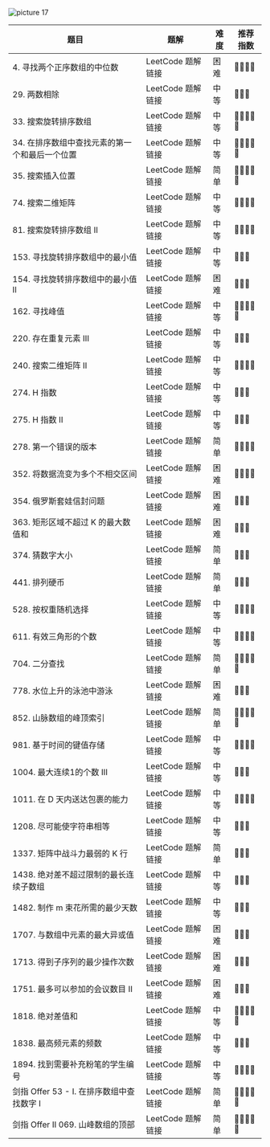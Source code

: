 

![picture 17](https://i.loli.net/2021/10/17/mylvSrNPoWc34qR.png)  





| 题目 | 题解 | 难度 | 推荐指数 |
| --- | --- | --- | --- |
| 4. 寻找两个正序数组的中位数  | LeetCode 题解链接 | 困难 | 🤩🤩🤩🤩 |
| 29. 两数相除 | LeetCode 题解链接 | 中等 | 🤩🤩🤩 |
| 33. 搜索旋转排序数组 | LeetCode 题解链接 | 中等 | 🤩🤩🤩🤩🤩 |
| 34. 在排序数组中查找元素的第一个和最后一个位置 | LeetCode 题解链接 | 中等 | 🤩🤩🤩🤩🤩 |
| 35. 搜索插入位置 | LeetCode 题解链接 | 简单 | 🤩🤩🤩🤩🤩 |
| 74. 搜索二维矩阵 | LeetCode 题解链接 | 中等 | 🤩🤩🤩🤩 |
| 81. 搜索旋转排序数组 II | LeetCode 题解链接 | 中等 | 🤩🤩🤩🤩 |
| 153. 寻找旋转排序数组中的最小值 | LeetCode 题解链接 | 中等 | 🤩🤩🤩 |
| 154. 寻找旋转排序数组中的最小值 II | LeetCode 题解链接 | 困难 | 🤩🤩🤩 |
| 162. 寻找峰值 | LeetCode 题解链接 | 中等 | 🤩🤩🤩🤩🤩 |
| 220. 存在重复元素 III | LeetCode 题解链接 | 中等 | 🤩🤩🤩 |
| 240. 搜索二维矩阵 II | LeetCode 题解链接 | 中等 | 🤩🤩🤩🤩 |
| 274. H 指数 | LeetCode 题解链接 | 中等 | 🤩🤩🤩 |
| 275. H 指数 II | LeetCode 题解链接 | 中等 | 🤩🤩🤩 |
| 278. 第一个错误的版本 | LeetCode 题解链接 | 简单 | 🤩🤩🤩🤩 |
| 352. 将数据流变为多个不相交区间 | LeetCode 题解链接 | 困难 | 🤩🤩🤩🤩 |
| 354. 俄罗斯套娃信封问题 | LeetCode 题解链接 | 困难 | 🤩🤩🤩 |
| 363. 矩形区域不超过 K 的最大数值和 | LeetCode 题解链接 | 困难 | 🤩🤩🤩 |
| 374. 猜数字大小 | LeetCode 题解链接 | 简单 | 🤩🤩🤩 |
| 441. 排列硬币 | LeetCode 题解链接 | 简单 | 🤩🤩🤩 |
| 528. 按权重随机选择 | LeetCode 题解链接 | 中等 | 🤩🤩🤩🤩 |
| 611. 有效三角形的个数 | LeetCode 题解链接 | 中等 | 🤩🤩🤩🤩 |
| 704. 二分查找 | LeetCode 题解链接 | 简单 | 🤩🤩🤩🤩🤩 |
| 778. 水位上升的泳池中游泳 | LeetCode 题解链接 | 困难 | 🤩🤩🤩 |
| 852. 山脉数组的峰顶索引 | LeetCode 题解链接 | 简单 | 🤩🤩🤩🤩🤩 |
| 981. 基于时间的键值存储 | LeetCode 题解链接 | 中等 | 🤩🤩🤩🤩 |
| 1004. 最大连续1的个数 III | LeetCode 题解链接 | 中等 | 🤩🤩🤩 |
| 1011. 在 D 天内送达包裹的能力 | LeetCode 题解链接 | 中等 | 🤩🤩🤩🤩 |
| 1208. 尽可能使字符串相等 | LeetCode 题解链接 | 中等 | 🤩🤩🤩 |
| 1337. 矩阵中战斗力最弱的 K 行 | LeetCode 题解链接 | 简单 | 🤩🤩🤩 |
| 1438. 绝对差不超过限制的最长连续子数组 | LeetCode 题解链接 | 中等 | 🤩🤩🤩 |
| 1482. 制作 m 束花所需的最少天数 | LeetCode 题解链接 | 中等 | 🤩🤩🤩 |
| 1707. 与数组中元素的最大异或值 | LeetCode 题解链接 | 困难 | 🤩🤩🤩 |
| 1713. 得到子序列的最少操作次数 | LeetCode 题解链接 | 困难 | 🤩🤩🤩 |
| 1751. 最多可以参加的会议数目 II | LeetCode 题解链接 | 困难 | 🤩🤩🤩 |
| 1818. 绝对差值和 | LeetCode 题解链接 | 中等 | 🤩🤩🤩🤩🤩 |
| 1838. 最高频元素的频数 | LeetCode 题解链接 | 中等 | 🤩🤩🤩 |
| 1894. 找到需要补充粉笔的学生编号 | LeetCode 题解链接 | 中等 | 🤩🤩🤩🤩 |
| 剑指 Offer 53 - I. 在排序数组中查找数字 I | LeetCode 题解链接 | 简单 | 🤩🤩🤩🤩🤩 |
| 剑指 Offer II 069. 山峰数组的顶部 | LeetCode 题解链接 | 简单 | 🤩🤩🤩🤩🤩 |
